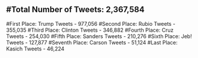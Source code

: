 #Total Number of Tweets: 2,367,584 
---
#First Place: Trump Tweets - 977,056
#Second Place: Rubio Tweets - 355,035
#Third Place: Clinton Tweets - 346,882
#Fourth Place: Cruz Tweets - 254,030
#Fifth Place: Sanders Tweets - 210,276
#Sixth Place: Jeb! Tweets - 127,877
#Seventh Place: Carson Tweets - 51,124
#Last Place: Kasich Tweets - 46,224
